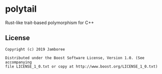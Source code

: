 # polytail
Rust-like trait-based polymorphism for C++


## License

    Copyright (c) 2019 Jamboree

    Distributed under the Boost Software License, Version 1.0. (See accompanying
    file LICENSE_1_0.txt or copy at http://www.boost.org/LICENSE_1_0.txt)